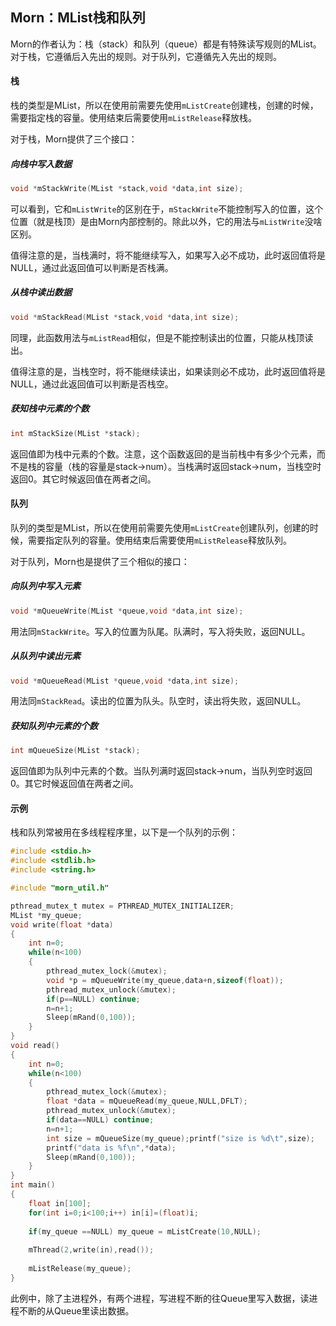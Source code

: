 ## Morn：MList栈和队列

Morn的作者认为：栈（stack）和队列（queue）都是有特殊读写规则的MList。对于栈，它遵循后入先出的规则。对于队列，它遵循先入先出的规则。

#### 栈

栈的类型是MList，所以在使用前需要先使用`mListCreate`创建栈，创建的时候，需要指定栈的容量。使用结束后需要使用`mListRelease`释放栈。

对于栈，Morn提供了三个接口：



##### 向栈中写入数据

```c
void *mStackWrite(MList *stack,void *data,int size);
```

可以看到，它和`mListWrite`的区别在于，`mStackWrite`不能控制写入的位置，这个位置（就是栈顶）是由Morn内部控制的。除此以外，它的用法与`mListWrite`没啥区别。

值得注意的是，当栈满时，将不能继续写入，如果写入必不成功，此时返回值将是NULL，通过此返回值可以判断是否栈满。



##### 从栈中读出数据

```c
void *mStackRead(MList *stack,void *data,int size);
```

同理，此函数用法与`mListRead`相似，但是不能控制读出的位置，只能从栈顶读出。

值得注意的是，当栈空时，将不能继续读出，如果读则必不成功，此时返回值将是NULL，通过此返回值可以判断是否栈空。



##### 获知栈中元素的个数

```c
int mStackSize(MList *stack);
```

返回值即为栈中元素的个数。注意，这个函数返回的是当前栈中有多少个元素，而不是栈的容量（栈的容量是stack->num）。当栈满时返回stack->num，当栈空时返回0。其它时候返回值在两者之间。



#### 队列

队列的类型是MList，所以在使用前需要先使用`mListCreate`创建队列，创建的时候，需要指定队列的容量。使用结束后需要使用`mListRelease`释放队列。

对于队列，Morn也是提供了三个相似的接口：



##### 向队列中写入元素

```c
void *mQueueWrite(MList *queue,void *data,int size);
```

用法同`mStackWrite`。写入的位置为队尾。队满时，写入将失败，返回NULL。



##### 从队列中读出元素

```c
void *mQueueRead(MList *queue,void *data,int size);
```

用法同`mStackRead`。读出的位置为队头。队空时，读出将失败，返回NULL。



##### 获知队列中元素的个数

```c
int mQueueSize(MList *stack);
```

返回值即为队列中元素的个数。当队列满时返回stack->num，当队列空时返回0。其它时候返回值在两者之间。



#### 示例

栈和队列常被用在多线程程序里，以下是一个队列的示例：

```c
#include <stdio.h>
#include <stdlib.h>
#include <string.h>

#include "morn_util.h"

pthread_mutex_t mutex = PTHREAD_MUTEX_INITIALIZER;
MList *my_queue;
void write(float *data)
{
    int n=0;
    while(n<100)
    {
        pthread_mutex_lock(&mutex);
        void *p = mQueueWrite(my_queue,data+n,sizeof(float));
        pthread_mutex_unlock(&mutex);
        if(p==NULL) continue;
        n=n+1;
        Sleep(mRand(0,100));
    }
}
void read()
{
    int n=0;
    while(n<100)
    {
        pthread_mutex_lock(&mutex);
        float *data = mQueueRead(my_queue,NULL,DFLT);
        pthread_mutex_unlock(&mutex);
        if(data==NULL) continue;
        n=n+1;
        int size = mQueueSize(my_queue);printf("size is %d\t",size);
        printf("data is %f\n",*data);
        Sleep(mRand(0,100));
    }
}
int main()
{
    float in[100];
    for(int i=0;i<100;i++) in[i]=(float)i;
    
    if(my_queue ==NULL) my_queue = mListCreate(10,NULL);
    
    mThread(2,write(in),read());
    
    mListRelease(my_queue);
}
```

此例中，除了主进程外，有两个进程，写进程不断的往Queue里写入数据，读进程不断的从Queue里读出数据。